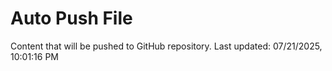# Auto Push File

Content that will be pushed to GitHub repository.
Last updated: 07/21/2025, 10:01:16 PM